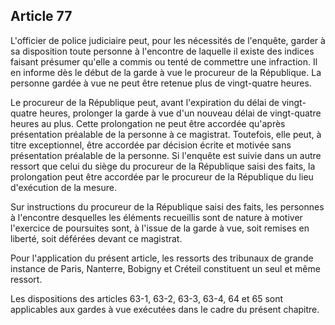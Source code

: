 Article 77
----
L'officier de police judiciaire peut, pour les nécessités de l'enquête, garder à
sa disposition toute personne à l'encontre de laquelle il existe des indices
faisant présumer qu'elle a commis ou tenté de commettre une infraction. Il en
informe dès le début de la garde à vue le procureur de la République. La
personne gardée à vue ne peut être retenue plus de vingt-quatre heures.

Le procureur de la République peut, avant l'expiration du délai de vingt-quatre
heures, prolonger la garde à vue d'un nouveau délai de vingt-quatre heures au
plus. Cette prolongation ne peut être accordée qu'après présentation préalable
de la personne à ce magistrat. Toutefois, elle peut, à titre exceptionnel, être
accordée par décision écrite et motivée sans présentation préalable de la
personne. Si l'enquête est suivie dans un autre ressort que celui du siège du
procureur de la République saisi des faits, la prolongation peut être accordée
par le procureur de la République du lieu d'exécution de la mesure.

Sur instructions du procureur de la République saisi des faits, les personnes à
l'encontre desquelles les éléments recueillis sont de nature à motiver
l'exercice de poursuites sont, à l'issue de la garde à vue, soit remises en
liberté, soit déférées devant ce magistrat.

Pour l'application du présent article, les ressorts des tribunaux de grande
instance de Paris, Nanterre, Bobigny et Créteil constituent un seul et même
ressort.

Les dispositions des articles 63-1, 63-2, 63-3, 63-4, 64 et 65 sont applicables
aux gardes à vue exécutées dans le cadre du présent chapitre.
